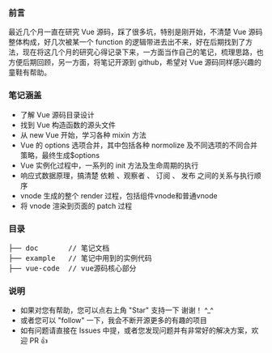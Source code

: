 ### 前言

最近几个月一直在研究 Vue 源码，踩了很多坑，特别是刚开始，不清楚 Vue 源码整体构成，好几次被某一个 function 的逻辑带进去出不来，好在后期找到了方法，现在将这几个月的研究心得记录下来，一方面当作自己的笔记，梳理思路，也方便后期回顾，另一方面，将笔记开源到 github，希望对 Vue 源码同样感兴趣的童鞋有帮助。

### 笔记涵盖

- 了解 Vue 源码目录设计
- 找到 Vue 构造函数的源头文件
- 从 new Vue 开始，学习各种 mixin 方法
- Vue 的 options 选项合并，其中包括各种 normolize 及不同选项的不同合并策略，最终生成$options
- Vue 实例化过程中，一系列的 init 方法及生命周期的执行
- 响应式数据原理，搞清楚 依赖 、观察者 、 订阅 、 发布 之间的关系与执行顺序
- vnode 生成的整个 render 过程，包括组件vnode和普通vnode
- 将 vnode 渲染到页面的 patch 过程

### 目录

<pre>
├── doc       // 笔记文档
├── example   // 笔记中用到的实例代码
├── vue-code  // vue源码核心部分
</pre>

### 说明

- 如果对您有帮助，您可以点右上角 "Star" 支持一下 谢谢！ ^_^
- 或者您可以 "follow" 一下，我会不断开源更多的有趣的项目
- 如有问题请直接在 Issues 中提，或者您发现问题并有非常好的解决方案，欢迎 PR 👍
